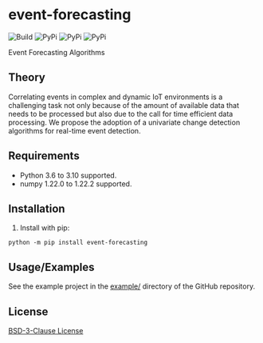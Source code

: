 # event-forecasting
![Build](https://img.shields.io/badge/build-passing-green)
![PyPi](https://img.shields.io/badge/coverage-100%25-brightgreen)
![PyPi](https://img.shields.io/badge/PyPi-1.0.0-blue)
![PyPi](https://img.shields.io/badge/code%20style-black-black)

Event Forecasting Algorithms

## Theory
Correlating events in complex and dynamic IoT environments is a challenging task not only because of the amount of available data that needs to be processed but also due to the call for time efficient data processing. We propose the adoption of a univariate change detection algorithms for real-time event detection.

## Requirements
* Python 3.6 to 3.10 supported.
* numpy 1.22.0 to 1.22.2 supported.


## Installation
1. Install with pip:
```
python -m pip install event-forecasting
```


## Usage/Examples
See the example project in the [example/](https://github.com/Intellia-SME/event-forecasting/tree/main/example) directory of the GitHub repository.


## License
[BSD-3-Clause License](https://github.com/Intellia-SME/event-forecasting/blob/main/LICENSE)
